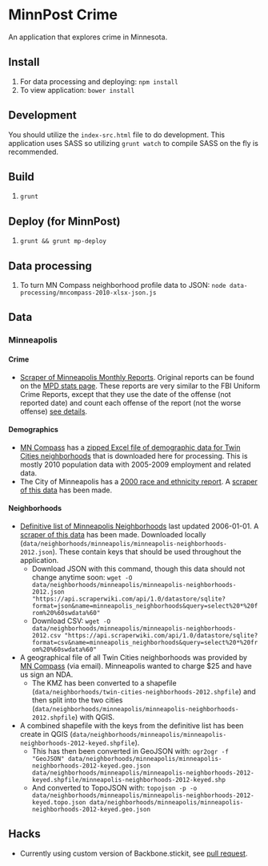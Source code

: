 # MinnPost Crime

An application that explores crime in Minnesota.

## Install

1. For data processing and deploying: `npm install`
1. To view application: `bower install`

## Development

You should utilize the `index-src.html` file to do development.  This application uses SASS so utilizing `grunt watch` to compile SASS on the fly is recommended.

## Build

1. `grunt`

## Deploy (for MinnPost)

1. `grunt && grunt mp-deploy`

## Data processing

1. To turn MN Compass neighborhood profile data to JSON: `node data-processing/mncompass-2010-xlsx-json.js`

## Data

### Minneapolis

#### Crime

* [Scraper of Minneapolis Monthly Reports](https://scraperwiki.com/scrapers/minneapolis_aggregate_crime_data/).  Original reports can be found on the [MPD stats page](http://www.minneapolismn.gov/police/statistics/crime-statistics_codefor_statistics).  These reports are very similar to the FBI Uniform Crime Reports, except that they use the date of the offense (not reported date) and count each offense of the report (not the worse offense) [see details](http://www.minneapolismn.gov/police/statistics/police_crime-statistics_understanding-codefor).

#### Demographics

* [MN Compass](http://www.mncompass.org/twincities/neighborhoods.php) has a [zipped Excel file of demographic data for Twin Cities neighborhoods](http://www.mncompass.org/_data/neighborhood-profiles/mnc-2011-neighborhood-profiles-alldata-no-suppression-r2.zip) that is downloaded here for processing.  This is mostly 2010 population data with 2005-2009 employment and related data.
* The City of Minneapolis has a [2000 race and ethnicity report](http://www.ci.minneapolis.mn.us/census/2000/census_2000-race-and-ethnicity-by-neighborhood).  A [scraper of this data](https://scraperwiki.com/scrapers/minneapolis_neighborhood_census_population_2000/) has been made.

#### Neighborhoods

* [Definitive list of Minneapolis Neighborhoods](http://www.minneapolismn.gov/maps/neighborhoods) last updated 2006-01-01.  A [scraper of this data](https://scraperwiki.com/scrapers/minneapolis_neighborhoods/) has been made.  Downloaded locally (```data/neighborhoods/minneapolis/minneapolis-neighborhoods-2012.json```).  These contain keys that should be used throughout the application.
   * Download JSON with this command, though this data should not change anytime soon: ```wget -O data/neighborhoods/minneapolis/minneapolis-neighborhoods-2012.json "https://api.scraperwiki.com/api/1.0/datastore/sqlite?format=json&name=minneapolis_neighborhoods&query=select%20*%20from%20%60swdata%60" ```
   * Download CSV: ```wget -O data/neighborhoods/minneapolis/minneapolis-neighborhoods-2012.csv "https://api.scraperwiki.com/api/1.0/datastore/sqlite?format=csv&name=minneapolis_neighborhoods&query=select%20*%20from%20%60swdata%60" ```
* A geographical file of all Twin Cities neighborhoods was provided by [MN Compass](http://www.mncompass.org/) (via email).  Minneapolis wanted to charge $25 and have us sign an NDA.
   * The KMZ has been converted to a shapefile (```data/neighborhoods/twin-cities-neighborhoods-2012.shpfile```) and then split into the two cities (```data/neighborhoods/minneapolis/minneapolis-neighborhoods-2012.shpfile```) with QGIS.
* A combined shapefile with the keys from the definitive list has been create in QGIS (```data/neighborhoods/minneapolis/minneapolis-neighborhoods-2012-keyed.shpfile```).
   * This has then been converted in GeoJSON with: ```ogr2ogr -f "GeoJSON" data/neighborhoods/minneapolis/minneapolis-neighborhoods-2012-keyed.geo.json data/neighborhoods/minneapolis/minneapolis-neighborhoods-2012-keyed.shpfile/minneapolis-neighborhoods-2012-keyed.shp```
   * And converted to TopoJSON with: ```topojson -p -o data/neighborhoods/minneapolis/minneapolis-neighborhoods-2012-keyed.topo.json data/neighborhoods/minneapolis/minneapolis-neighborhoods-2012-keyed.geo.json```

## Hacks

* Currently using custom version of Backbone.stickit, see [pull request](https://github.com/NYTimes/backbone.stickit/pull/122).